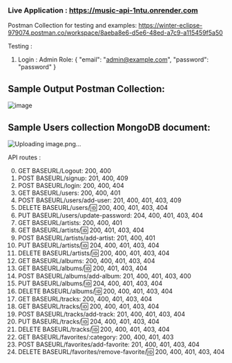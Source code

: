 ### Live Application : https://music-api-1ntu.onrender.com 


Postman Collection for testing and examples: https://winter-eclipse-979074.postman.co/workspace/8aeba8e6-d5e6-48ed-a7c9-a115459f5a50

Testing :
1. Login :
   Admin Role:
{
 "email": "admin@example.com",
 "password": "password"
}


## Sample Output Postman Collection:
![image](https://github.com/user-attachments/assets/57c14cab-7fbb-44c3-94c2-1cc8bd6077ff)


## Sample Users collection MongoDB document:
![Uploading image.png…]()


API routes :

0. GET BASEURL/Logout: 200, 400
1. POST BASEURL/signup: 201, 400, 409
2. POST BASEURL/login: 200, 400, 404
3. GET BASEURL/users: 200, 400, 401
4. POST BASEURL/users/add-user: 201, 400, 401, 403, 409
5. DELETE BASEURL/users/:id: 200, 400, 401, 403, 404
6. PUT BASEURL/users/update-password: 204, 400, 401, 403, 404
7. GET BASEURL/artists: 200, 400, 401
8. GET BASEURL/artists/:id: 200, 401, 403, 404
9. POST BASEURL/artists/add-artist: 201, 400, 401
10. PUT BASEURL/artists/:id: 204, 400, 401, 403, 404
11. DELETE BASEURL/artists/:id: 200, 400, 401, 403, 404
12. GET BASEURL/albums: 200, 400, 401, 403, 404
13. GET BASEURL/albums/:id: 200, 401, 403, 404
14. POST BASEURL/albums/add-album: 201, 400, 401, 403, 400
15. PUT BASEURL/albums/:id: 204, 400, 401, 403, 404
16. DELETE BASEURL/albums/:id: 200, 400, 401, 403, 404
17. GET BASEURL/tracks: 200, 400, 401, 403, 404
18. GET BASEURL/tracks/:id: 200, 400, 401, 403, 404
19. POST BASEURL/tracks/add-track: 201, 400, 401, 403, 404
20. PUT BASEURL/tracks/:id: 204, 400, 401, 403, 404
21. DELETE BASEURL/tracks/:id: 200, 400, 401, 403, 404
22. GET BASEURL/favorites/:category: 200, 400, 401, 403
23. POST BASEURL/favorites/add-favorite: 201, 400, 401, 403, 404
24. DELETE BASEURL/favorites/remove-favorite/:id: 200, 400, 401, 403, 404

